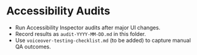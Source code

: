 # Accessibility Audits

- Run Accessibility Inspector audits after major UI changes.
- Record results as `audit-YYYY-MM-DD.md` in this folder.
- Use `voiceover-testing-checklist.md` (to be added) to capture manual QA outcomes.
